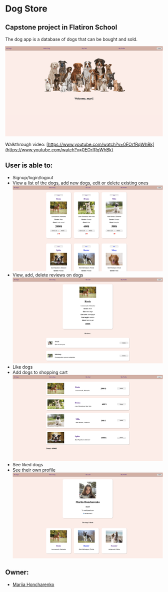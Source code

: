 # Dog Store
## Capstone project in Flatiron School
The dog app is a database of dogs that can be bought and sold.

![img](pictures/welcome.png)

Walkthrough video: [https://www.youtube.com/watch?v=0EOrfRqWhBk](https://www.youtube.com/watch?v=0EOrfRqWhBk)
## User is able to:



* Signup/login/logout
* View a list of the dogs, add new dogs, edit or delete existing ones
![img](pictures/list.png)
* View, add, delete reviews on dogs
![img](pictures/details.png)
* Like dogs
* Add dogs to shopping cart
![img](pictures/cart.png)
* See liked dogs
* See their own profile
![img](pictures/profile.png)
## Owner:
* [Mariia Honcharenko](https://github.com/mmmaariieee)
